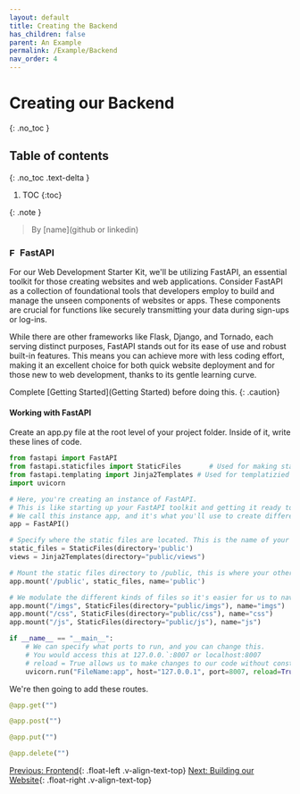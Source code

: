 ```yaml
---
layout: default
title: Creating the Backend
has_children: false
parent: An Example
permalink: /Example/Backend
nav_order: 4
---
```


# Creating our Backend
{: .no_toc }

## Table of contents
{: .no_toc .text-delta }

1. TOC
{:toc}

{: .note }
> By [name](github or linkedin)

### <img src="../source/assets/images/fastapi-1.svg" alt="FastAPI Logo" width="15" height="15"> FastAPI
For our Web Development Starter Kit, we'll be utilizing FastAPI, an essential toolkit for those creating websites and web applications. Consider FastAPI as a collection of foundational tools that developers employ to build and manage the unseen components of websites or apps. These components are crucial for functions like securely transmitting your data during sign-ups or log-ins.

While there are other frameworks like Flask, Django, and Tornado, each serving distinct purposes, FastAPI stands out for its ease of use and robust built-in features. This means you can achieve more with less coding effort, making it an excellent choice for both quick website deployment and for those new to web development, thanks to its gentle learning curve.

Complete [Getting Started](Getting Started) before doing this.
{: .caution}

#### **Working with FastAPI**
Create an app.py file at the root level of your project folder. Inside of it, write these lines of code.
```python
from fastapi import FastAPI
from fastapi.staticfiles import StaticFiles       # Used for making static resources available to server
from fastapi.templating import Jinja2Templates # Used for templatizied HTML
import uvicorn

# Here, you're creating an instance of FastAPI. 
# This is like starting up your FastAPI toolkit and getting it ready to use. 
# We call this instance app, and it's what you'll use to create different parts of your web application.
app = FastAPI() 

# Specify where the static files are located. This is the name of your folder.
static_files = StaticFiles(directory='public') 
views = Jinja2Templates(directory="public/views")

# Mount the static files directory to /public, this is where your other files will access the sources.
app.mount('/public', static_files, name='public')

# We modulate the different kinds of files so it's easier for us to navigate them
app.mount("/imgs", StaticFiles(directory="public/imgs"), name="imgs")
app.mount("/css", StaticFiles(directory="public/css"), name="css")
app.mount("/js", StaticFiles(directory="public/js"), name="js")

if __name__ == "__main__":
    # We can specify what ports to run, and you can change this.
    # You would access this at 127.0.0.`:8007 or localhost:8007
    # reload = True allows us to make changes to our code without constantly rerunning the code.
    uvicorn.run("FileName:app", host="127.0.0.1", port=8007, reload=True)
```

We're then going to add these routes.
```py
@app.get("")

@app.post("")

@app.put("")

@app.delete("")
```

[Previous: Frontend](Frontend){: .float-left .v-align-text-top}
[Next: Building our Website](Example){: .float-right .v-align-text-top}
